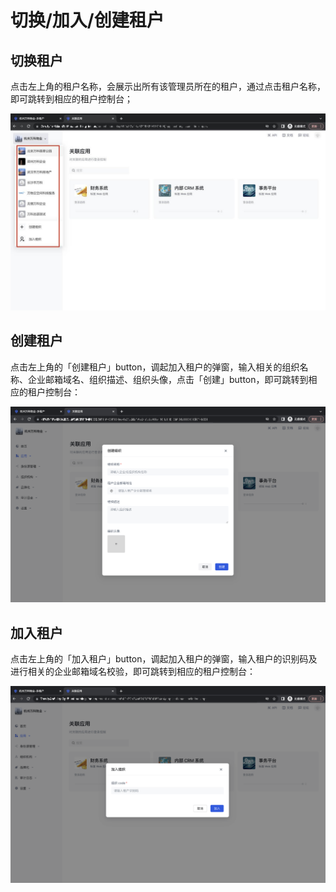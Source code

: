 # 切换/加入/创建租户

<LastUpdated/>

## 切换租户

点击左上角的租户名称，会展示出所有该管理员所在的租户，通过点击租户名称，即可跳转到相应的租户控制台；

![](./images/switch-tenant.jpeg)

## 创建租户

点击左上角的「创建租户」button，调起加入租户的弹窗，输入相关的组织名称、企业邮箱域名、组织描述、组织头像，点击「创建」button，即可跳转到相应的租户控制台：

![](./images/create-tenant.png)

## 加入租户

点击左上角的「加入租户」button，调起加入租户的弹窗，输入租户的识别码及进行相关的企业邮箱域名校验，即可跳转到相应的租户控制台：

![](./images/join-tenant.png)
